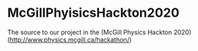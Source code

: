 # McGillPhyisicsHackton2020

The source to our project in the (McGill Physics Hackton 2020)(http://www.physics.mcgill.ca/hackathon/)

